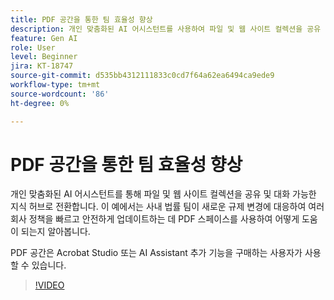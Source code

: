 ```yaml
---
title: PDF 공간을 통한 팀 효율성 향상
description: 개인 맞춤화된 AI 어시스턴트를 사용하여 파일 및 웹 사이트 컬렉션을 공유 및 대화식 지식 허브로 변환하는 방법을 알아봅니다.
feature: Gen AI
role: User
level: Beginner
jira: KT-18747
source-git-commit: d535bb4312111833c0cd7f64a62ea6494ca9ede9
workflow-type: tm+mt
source-wordcount: '86'
ht-degree: 0%

---
```


# PDF 공간을 통한 팀 효율성 향상

개인 맞춤화된 AI 어시스턴트를 통해 파일 및 웹 사이트 컬렉션을 공유 및 대화 가능한 지식 허브로 전환합니다. 이 예에서는 사내 법률 팀이 새로운 규제 변경에 대응하여 여러 회사 정책을 빠르고 안전하게 업데이트하는 데 PDF 스페이스를 사용하여 어떻게 도움이 되는지 알아봅니다.

PDF 공간은 Acrobat Studio 또는 AI Assistant 추가 기능을 구매하는 사용자가 사용할 수 있습니다.

>[!VIDEO](https://video.tv.adobe.com/v/3475139?quality=12&learn=on&hidetitle=true&captions=kor)
